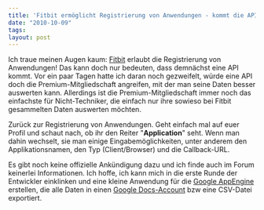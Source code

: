 ```yaml
---
title: 'Fitbit ermöglicht Registrierung von Anwendungen - kommt die API?'
date: "2010-10-09"
tags: 
layout: post
---
```

Ich traue meinen Augen kaum: <a href="http://fitbit.com">Fitbit</a>&nbsp;erlaubt die Registrierung von Anwendungen! Das kann doch nur bedeuten, dass demn&auml;chst eine API kommt. Vor ein paar Tagen hatte ich daran noch gezweifelt, w&uuml;rde eine API doch die Premium-Mitgliedschaft angreifen, mit der man seine Daten besser auswerten kann. Allerdings ist die Premium-Mitgliedschaft immer noch das einfachste f&uuml;r Nicht-Techniker, die einfach nur ihre sowieso bei Fitbit gesammelten Daten auswerten m&ouml;chten.

Zur&uuml;ck zur Registrierung von Anwendungen. Geht einfach mal auf euer Profil und schaut nach, ob ihr den Reiter "<strong>Application</strong>" seht. Wenn man dahin wechselt, sie man einige Eingabem&ouml;glichkeiten, unter anderem den Applikationsnamen, den Typ (Client/Browser) und die Callback-URL.

Es gibt noch keine offizielle Ank&uuml;ndigung dazu und ich finde auch im Forum keinerlei Informationen. Ich hoffe, ich kann mich in die erste Runde der Entwickler einklinken und eine kleine Anwendung f&uuml;r die <a href="http://appengine.google.com">Google AppEngine</a> erstellen, die alle Daten in einen <a href="http://docs.google.com">Google Docs-Account</a> bzw eine CSV-Datei exportiert.
